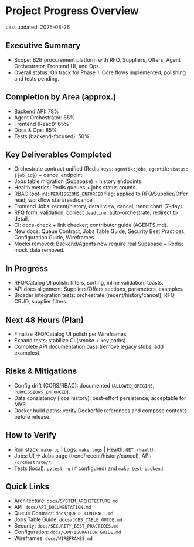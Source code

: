 # Project Progress Overview

Last updated: 2025-08-26

## Executive Summary
- Scope: B2B procurement platform with RFQ, Suppliers, Offers, Agent Orchestrator, Frontend UI, and Ops.
- Overall status: On track for Phase 1. Core flows implemented; polishing and tests pending.

## Completion by Area (approx.)
- Backend API: 78%
- Agent Orchestrator: 65%
- Frontend (React): 65%
- Docs & Ops: 85%
- Tests (backend-focused): 50%

## Key Deliverables Completed
- Orchestrate contract unified (Redis keys: `agentik:jobs`, `agentik:status:{job_id}`) + cancel endpoint.
- Jobs table migration (Supabase) + history endpoints.
- Health metrics: Redis queues + jobs status counts.
- RBAC (opt-in): `PERMISSIONS_ENFORCED` flag; applied to RFQ/Supplier/Offer read; workflow start/read/cancel.
- Frontend Jobs: recent/history, detail view, cancel, trend chart (7-day).
- RFQ form: validation, correct `deadline`, auto-orchestrate, redirect to detail.
- CI: docs-check + link checker; contributor guide (AGENTS.md).
- New docs: Queue Contract, Jobs Table Guide, Security Best Practices, Configuration Guide, Wireframes.
 - Mocks removed: Backend/Agents now require real Supabase + Redis; mock_data removed.

## In Progress
- RFQ/Catalog UI polish: filters, sorting, inline validation, toasts.
- API docs alignment: Suppliers/Offers sections, parameters, examples.
- Broader integration tests: orchestrate (recent/history/cancel), RFQ CRUD, supplier filters.

## Next 48 Hours (Plan)
- Finalize RFQ/Catalog UI polish per Wireframes.
- Expand tests; stabilize CI (smoke + key paths).
- Complete API documentation pass (remove legacy stubs, add examples).

## Risks & Mitigations
- Config drift (CORS/RBAC): documented (`ALLOWED_ORIGINS`, `PERMISSIONS_ENFORCED`).
- Data consistency (jobs history): best-effort persistence; acceptable for MVP.
- Docker build paths: verify Dockerfile references and compose contexts before release.

## How to Verify
- Run stack: `make up` | Logs: `make logs` | Health: `GET /health`.
- Jobs: UI → Jobs page (trend/recent/history/cancel), API: `/orchestrate/*`.
- Tests (local): `pytest -q` (if configured) and `make test-backend`.

## Quick Links
- Architecture: `docs/SYSTEM_ARCHITECTURE.md`
- API: `docs/API_DOCUMENTATION.md`
- Queue Contract: `docs/QUEUE_CONTRACT.md`
- Jobs Table Guide: `docs/JOBS_TABLE_GUIDE.md`
- Security: `docs/SECURITY_BEST_PRACTICES.md`
- Configuration: `docs/CONFIGURATION_GUIDE.md`
- Wireframes: `docs/WIREFRAMES.md`
